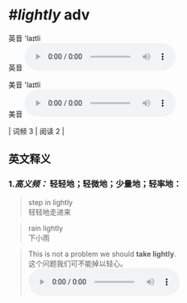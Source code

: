 # ***\#lightly*** adv
英音 'laɪtli  
英音
<audio src="./media/lightly-B.aac" controls="controls"></audio>

美音 'laɪtli  
美音
<audio src="./media/lightly.aac" controls="controls"></audio>



| 词频 3 | 阅读 2 |  

英文释义
---
### 1.*高义频：* **轻轻地；轻微地；少量地；轻率地：**  

 > step in lightly   
 > 轻轻地走进来    

 > rain lightly  
 > 下小雨    

 > This is not a problem we should **take lightly**.  
 > 这个问题我们可不能掉以轻心。    
<audio src="./media/lightly-517_AAC.aac" controls="controls"></audio>


